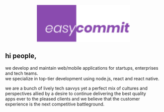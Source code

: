 <p align="center">
  <a href="https://easycommit.com">
    <img alt="easy commit" src="src/images/logo.svg" width="300" />
  </a>
</p>

<h2>hi people,</h2>
<p>
  we develop and maintain web/mobile applications for startups, enterprises and tech teams.
  <br />
  we specialize in top-tier development using node.js, react and react native.
</p>

<p>
  we are a bunch of lively tech savvys yet a perfect mix of cultures and
  <br />
  perspectives allied by a desire to continue delivering the best quality
  <br />
  apps ever to the pleased clients and we believe that the customer
  <br />
  experience is the next competitive battleground.
</p>
